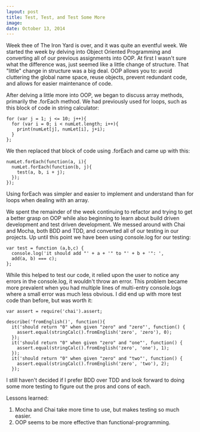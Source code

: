 ```yaml
---
layout: post
title: Test, Test, and Test Some More
image:
date: October 13, 2014
---
```


Week thee of The Iron Yard is over, and it was quite an eventful week. We started the week by delving into Object Oriented Programming and converting all of our previous assignments into OOP. At first I wasn't sure what the difference was, just seemed like a little change of structure. That "little" change in structure was a big deal. OOP allows you to: avoid cluttering the global name space, reuse objects, prevent redundant code, and allows for easier maintenance of code.

After delving a little more into OOP, we began to discuss array methods, primarily the .forEach method. We had previously used for loops, such as this block of code in string calculator:

    for (var j = 1; j <= 10; j++){
      for (var i = 0; i < numLet.length; i++){
        print(numLet[j], numLet[i], j+i);
      }
    };

We then replaced that block of code using .forEach and came up with this:

    numLet.forEach(function(a, i){
      numLet.forEach(function(b, j){
        test(a, b, i + j);
      });
    });

Using forEach was simpler and easier to implement and understand than for loops when dealing with an array.

We spent the remainder of the week continuing to refactor and trying to get a better grasp on OOP while also beginning to learn about build driven development and test driven development. We messed around with Chai and Mocha, both BDD and TDD, and converted all of our testing in our projects. Up until this point we have been using console.log for our testing:

    var test = function (a,b,c) {
      console.log('it should add "' + a + '" to "' + b + '": ',
      add(a, b) === c);
    };

While this helped to test our code, it relied upon the user to notice any errors in the console.log, it wouldn't throw an error. This problem became more prevalent when you had multiple lines of multi-entry console.logs where a small error was much less obvious. I did end up with more test code than before, but was worth it:

    var assert = require('chai').assert;

    describe('fromEnglish()', function(){
      it('should return "0" when given "zero" and "zero"', function() {
        assert.equal(stringCalc().fromEnglish('zero', 'zero'), 0);
      });
      it('should return "0" when given "zero" and "one"', function() {
        assert.equal(stringCalc().fromEnglish('zero', 'one'), 1);
      });
      it('should return "0" when given "zero" and "two"', function() {
        assert.equal(stringCalc().fromEnglish('zero', 'two'), 2);
      });

I still haven't decided if I prefer BDD over TDD and look forward to doing some more testing to figure out the pros and cons of each.

Lessons learned:
1. Mocha and Chai take more time to use, but makes testing so much easier.
2. OOP seems to be more effective than functional-programming.
